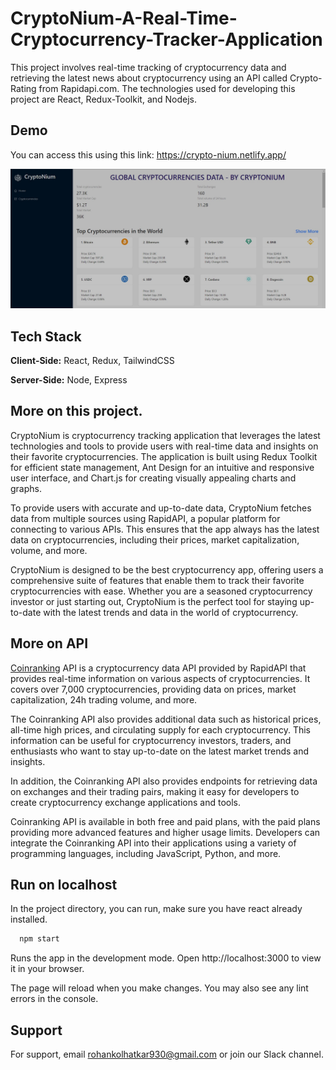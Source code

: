 # CryptoNium-A-Real-Time-Cryptocurrency-Tracker-Application

This project involves real-time tracking of cryptocurrency data and retrieving the latest news about cryptocurrency using an API called Crypto-Rating from Rapidapi.com. The technologies used for developing this project are React, Redux-Toolkit, and Nodejs.




## Demo
You can access this using this link: https://crypto-nium.netlify.app/

![logoforreadme](https://github.com/RohanKolhatkar/CryptoNium-A-Real-Time-Cryptocurrency-Tracker-Application/blob/master/cryptonium.jpg)
## Tech Stack

**Client-Side:** React, Redux, TailwindCSS

**Server-Side:** Node, Express


## More on this project.


CryptoNium is cryptocurrency tracking application that leverages the latest technologies and tools to provide users with real-time data and insights on their favorite cryptocurrencies. The application is built using Redux Toolkit for efficient state management, Ant Design for an intuitive and responsive user interface, and Chart.js for creating visually appealing charts and graphs.

To provide users with accurate and up-to-date data, CryptoNium fetches data from multiple sources using RapidAPI, a popular platform for connecting to various APIs. This ensures that the app always has the latest data on cryptocurrencies, including their prices, market capitalization, volume, and more.

CryptoNium is designed to be the best cryptocurrency app, offering users a comprehensive suite of features that enable them to track their favorite cryptocurrencies with ease. Whether you are a seasoned cryptocurrency investor or just starting out, CryptoNium is the perfect tool for staying up-to-date with the latest trends and data in the world of cryptocurrency.



## More on API

[Coinranking](https://rapidapi.com/Coinranking/api/coinranking1/) API is a cryptocurrency data API provided by RapidAPI that provides real-time information on various aspects of cryptocurrencies. It covers over 7,000 cryptocurrencies, providing data on prices, market capitalization, 24h trading volume, and more.

The Coinranking API also provides additional data such as historical prices, all-time high prices, and circulating supply for each cryptocurrency. This information can be useful for cryptocurrency investors, traders, and enthusiasts who want to stay up-to-date on the latest market trends and insights.

In addition, the Coinranking API also provides endpoints for retrieving data on exchanges and their trading pairs, making it easy for developers to create cryptocurrency exchange applications and tools.

Coinranking API is available in both free and paid plans, with the paid plans providing more advanced features and higher usage limits. Developers can integrate the Coinranking API into their applications using a variety of programming languages, including JavaScript, Python, and more.

## Run on localhost

In the project directory, you can run, make sure you have react already installed.


```bash
  npm start
```
    
Runs the app in the development mode.
Open http://localhost:3000 to view it in your browser.

The page will reload when you make changes.
You may also see any lint errors in the console.
## Support

For support, email rohankolhatkar930@gmail.com  or join our Slack channel.

